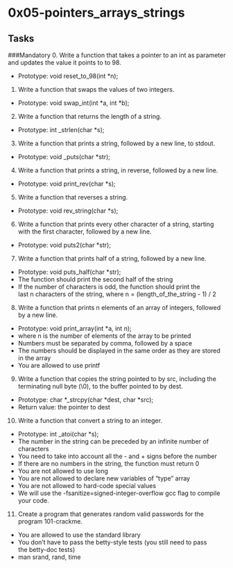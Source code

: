 # 0x05-pointers_arrays_strings

## Tasks

###Mandatory
0. Write a function that takes a pointer to an int as parameter and updates the value it points to to 98.

- Prototype: void reset_to_98(int *n);



1. Write a function that swaps the values of two integers.

- Prototype: void swap_int(int *a, int *b);



2. Write a function that returns the length of a string.

- Prototype: int _strlen(char *s);



3. Write a function that prints a string, followed by a new line, to stdout.

- Prototype: void _puts(char *str);



4. Write a function that prints a string, in reverse, followed by a new line.

- Prototype: void print_rev(char *s);



5. Write a function that reverses a string.

- Prototype: void rev_string(char *s);



6. Write a function that prints every other character of a string, starting with the first character, followed by a new line.

- Prototype: void puts2(char *str);



7. Write a function that prints half of a string, followed by a new line.

- Prototype: void puts_half(char *str);
- The function should print the second half of the string
- If the number of characters is odd, the function should print the last n characters of the string, where n = (length_of_the_string - 1) / 2



8. Write a function that prints n elements of an array of integers, followed by a new line.

- Prototype: void print_array(int *a, int n);
- where n is the number of elements of the array to be printed
- Numbers must be separated by comma, followed by a space
- The numbers should be displayed in the same order as they are stored in the array
- You are allowed to use printf



9. Write a function that copies the string pointed to by src, including the terminating null byte (\0), to the buffer pointed to by dest.

- Prototype: char *_strcpy(char *dest, char *src);
- Return value: the pointer to dest



10. Write a function that convert a string to an integer.

- Prototype: int _atoi(char *s);
- The number in the string can be preceded by an infinite number of characters
- You need to take into account all the - and + signs before the number
- If there are no numbers in the string, the function must return 0
- You are not allowed to use long
- You are not allowed to declare new variables of “type” array
- You are not allowed to hard-code special values
- We will use the -fsanitize=signed-integer-overflow gcc flag to compile your code.



11. Create a program that generates random valid passwords for the program 101-crackme.

- You are allowed to use the standard library
- You don’t have to pass the betty-style tests (you still need to pass the betty-doc tests)
- man srand, rand, time




